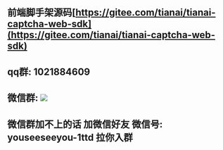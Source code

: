 ## 前端脚手架源码[https://gitee.com/tianai/tianai-captcha-web-sdk](https://gitee.com/tianai/tianai-captcha-web-sdk)
## qq群: 1021884609
## 微信群: ![](https://minio.tianai.cloud/public/qun2.jpg)
## 微信群加不上的话 加微信好友 微信号: youseeseeyou-1ttd 拉你入群
